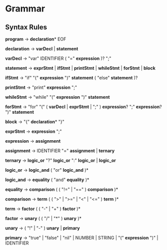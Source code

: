 # Grammar

## Syntax Rules

**program** → **declaration*** EOF

**declaration** → **varDecl** | **statement**

**varDecl** → "var" IDENTIFIER ( "=" **expression** )? ";"

**statement** → **exprStmt** | **ifStmt** | **printStmt** | **whileStmt** | **forStmt** | **block**

**ifStmt** → "if" "(" **expression** ")" **statement** ( "else" **statement** )?

**printStmt** → "print" **expression** ";"

**whileStmt** → "while" "(" **expression** ")" **statement**

**forStmt** → "for" "(" ( **varDecl** | **exprStmt** | ";" ) **expression**? ";" **expression**? ")" **statement**

**block** → "{" **declaration*** "}"

**exprStmt** → **expression** ";"

**expression** → **assignment**

**assignment** → IDENTIFIER "=" **assignment** | **ternary**

**ternary** → **logic_or** "?" **logic_or** ":" **logic_or** | **logic_or**

**logic_or** → **logic_and** ( "or" **logic_and** )*

**logic_and** → **equality** ( "and" **equality** )*

**equality** → **comparison** ( ( "!=" | "==" ) **comparison** )*

**comparison** → **term** ( ( ">" | ">=" | "<" | "<=" ) **term** )*

**term** → **factor** ( ( "-" | "+" ) **factor** )*

**factor** → **unary** ( ( "/" | "\*" ) **unary** )*

**unary** → ( "!" | "-" ) **unary** | **primary**

**primary** → "true" | "false" | "nil" | NUMBER | STRING | "(" **expression** ")" | IDENTIFIER
